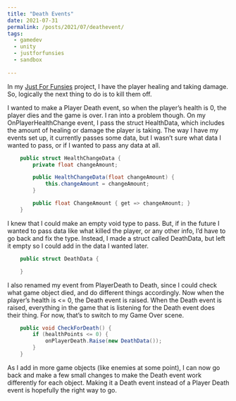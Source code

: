 ```yaml
---
title: "Death Events"
date: 2021-07-31
permalink: /posts/2021/07/deathevent/
tags:
  - gamedev
  - unity
  - justforfunsies
  - sandbox
  
---
```


In my [Just For Funsies](https://github.com/JenniTheDev/JustForFunsies) project, I have the player healing and taking damage. So, logically the next thing to do is to kill them off. 

I wanted to make a Player Death event, so when the player’s health is 0, the player dies and the game is over. I ran into a problem though. On my OnPlayerHealthChange event, I pass the struct HealthData, which includes the amount of healing or damage the player is taking. The way I have my events set up, it currently passes some data, but I wasn’t sure what data I wanted to pass, or if I wanted to pass any data at all. 

```csharp
    public struct HealthChangeData {
        private float changeAmount;

        public HealthChangeData(float changeAmount) {
            this.changeAmount = changeAmount;
        }

        public float ChangeAmount { get => changeAmount; }
    }
```

I knew that I could make an empty void type to pass. But, if in the future I wanted to pass data like what killed the player, or any other info, I’d have to go back and fix the type. Instead, I made a struct called DeathData, but left it empty so I could add in the data I wanted later.

```csharp
    public struct DeathData {

    }
```    

I also renamed my event from PlayerDeath to Death, since I could check what game object died, and do different things accordingly. Now when the player’s health is <= 0, the Death event is raised. When the Death event is raised, everything in the game that is listening for the Death event does their thing. For now, that’s to switch to my Game Over scene.

```csharp
    public void CheckForDeath() {
        if (healthPoints <= 0) {
            onPlayerDeath.Raise(new DeathData());
        } 
    }
```    

As I add in more game objects (like enemies at some point), I can now go back and make a few small changes to make the Death event work differently for each object. Making it a Death event instead of a Player Death event is hopefully the right way to go.  

